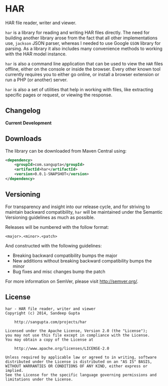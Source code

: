 HAR
===

HAR file reader, writer and viewer.

`har` is a library for reading and writing HAR files directly. The need for building another
library arose from the fact that all other implementations use, `jackson` JSON parser, whereas
I needed to use Google `GSON` library for parsing. As a library it also includes many convenience
methods to working with the HAR model instance.

`har` is also a command line application that can be used to view the `HAR` files offline, either
on the console or inside the browser. Every other known tool currently requires you to either go
online, or install a browser extension or run a PHP (or another) server.

`har` is also a set of utilities that help in working with files, like extracting specific pages
or request, or viewing the response. 

Changelog
---------

**Current Development**

Downloads
---------

The library can be downloaded from Maven Central using:

```xml
<dependency>
    <groupId>com.sangupta</groupId>
    <artifactId>har</artifactId>
    <version>0.0.1-SNAPSHOT</version>
</dependency>
```

Versioning
----------

For transparency and insight into our release cycle, and for striving to maintain backward compatibility, 
`har` will be maintained under the Semantic Versioning guidelines as much as possible.

Releases will be numbered with the follow format:

	<major>.<minor>.<patch>

And constructed with the following guidelines:

* Breaking backward compatibility bumps the major
* New additions without breaking backward compatibility bumps the minor
* Bug fixes and misc changes bump the patch

For more information on SemVer, please visit http://semver.org/.

License
-------
	
```
har - HAR file reader, writer and viewer
Copyright (c) 2014, Sandeep Gupta

	http://sangupta.com/projects/har

Licensed under the Apache License, Version 2.0 (the "License");
you may not use this file except in compliance with the License.
You may obtain a copy of the License at

	http://www.apache.org/licenses/LICENSE-2.0

Unless required by applicable law or agreed to in writing, software
distributed under the License is distributed on an "AS IS" BASIS,
WITHOUT WARRANTIES OR CONDITIONS OF ANY KIND, either express or implied.
See the License for the specific language governing permissions and
limitations under the License.
```
